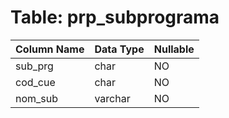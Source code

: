 # Table: prp_subprograma

| Column Name | Data Type | Nullable |
|-------------|-----------|----------|
| sub_prg | char | NO |
| cod_cue | char | NO |
| nom_sub | varchar | NO |
